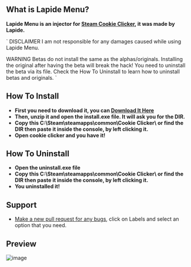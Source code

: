 ## What is Lapide Menu?
**Lapide Menu is an injector for [Steam Cookie Clicker](https://store.steampowered.com/app/1454400/Cookie_Clicker/), it was made by Lapide.**

`
DISCLAIMER
I am not responsible for any damages caused while using Lapide Menu.

WARNING
Betas do not install the same as the alphas/originals. Installing the original after having the beta will break the hack! You need to uninstall the beta via its file. Check the How To Uninstall to learn how to uninstall betas and originals.
`

## How To Install
- **First you need to download it, you can [Download It Here](https://github.com/nonumbershere/Lapide-Menu-Steam-Cookie-Clicker/releases/download/latest/Lapide.Menu.zip)**
- **Then, unzip it and open the install.exe file. It will ask you for the DIR.**
- **Copy this C:\Steam\steamapps\common\Cookie Clicker\ or find the DIR then paste it inside the console, by left clicking it.**
- **Open cookie clicker and you have it!**

## How To Uninstall
- **Open the uninstall.exe file**
- **Copy this C:\Steam\steamapps\common\Cookie Clicker\ or find the DIR then paste it inside the console, by left clicking it.**
- **You uninstalled it!**
## Support
- [Make a new pull request for any bugs](https://github.com/nonumbershere/Lapide-Menu-Steam-Cookie-Clicker-Client/issues/new), click on Labels and select an option that you need.
## Preview
![image](https://user-images.githubusercontent.com/64395933/147612982-ae3419d7-4009-4461-b164-7770c6142f57.png)

